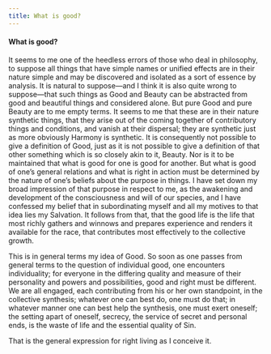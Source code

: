 ```yaml
---
title: What is good?
---
```

#### What is good?

It seems to me one of the heedless errors of those who deal in
philosophy, to suppose all things that have simple names or unified
effects are in their nature simple and may be discovered and isolated as
a sort of essence by analysis. It is natural to suppose—and I think it
is also quite wrong to suppose—that such things as Good and Beauty can
be abstracted from good and beautiful things and considered alone. But
pure Good and pure Beauty are to me empty terms. It seems to me that
these are in their nature synthetic things, that they arise out of the
coming together of contributory things and conditions, and vanish at
their dispersal; they are synthetic just as more obviously Harmony is
synthetic. It is consequently not possible to give a definition of Good,
just as it is not possible to give a definition of that other something
which is so closely akin to it, Beauty. Nor is it to be maintained that
what is good for one is good for another. But what is good of one’s
general relations and what is right in action must be determined by the
nature of one’s beliefs about the purpose in things. I have set down my
broad impression of that purpose in respect to me, as the awakening and
development of the consciousness and will of our species, and I have
confessed my belief that in subordinating myself and all my motives to
that idea lies my Salvation. It follows from that, that the good life is
the life that most richly gathers and winnows and prepares experience
and renders it available for the race, that contributes most effectively
to the collective growth.

This is in general terms my idea of Good. So soon as one passes from
general terms to the question of individual good, one encounters
individuality; for everyone in the differing quality and measure of
their personality and powers and possibilities, good and right must be
different. We are all engaged, each contributing from his or her own
standpoint, in the collective synthesis; whatever one can best do, one
must do that; in whatever manner one can best help the synthesis, one
must exert oneself; the setting apart of oneself, secrecy, the service
of secret and personal ends, is the waste of life and the essential
quality of Sin.

That is the general expression for right living as I conceive it.
